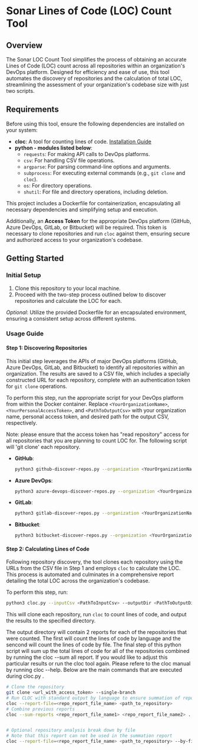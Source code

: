 # Sonar Lines of Code (LOC) Count Tool

## Overview

The Sonar LOC Count Tool simplifies the process of obtaining an accurate Lines of Code (LOC) count across all repositories within an organization's DevOps platform. Designed for efficiency and ease of use, this tool automates the discovery of repositories and the calculation of total LOC, streamlining the assessment of your organization's codebase size with just two scripts.

## Requirements

Before using this tool, ensure the following dependencies are installed on your system:

- **cloc**: A tool for counting lines of code. [Installation Guide](https://github.com/AlDanial/cloc)
- **python - modules listed below**:
  - `requests`: For making API calls to DevOps platforms.
  - `csv`: For handling CSV file operations.
  - `argparse`: For parsing command-line options and arguments.
  - `subprocess`: For executing external commands (e.g., `git clone` and `cloc`).
  - `os`: For directory operations.
  - `shutil`: For file and directory operations, including deletion.

This project includes a Dockerfile for containerization, encapsulating all necessary dependencies and simplifying setup and execution.

Additionally, an **Access Token** for the appropriate DevOps platform (GitHub, Azure DevOps, GitLab, or Bitbucket) will be required. This token is necessary to clone repositories and run `cloc` against them, ensuring secure and authorized access to your organization's codebase.

## Getting Started

### Initial Setup

1. Clone this repository to your local machine.
2. Proceed with the two-step process outlined below to discover repositories and calculate the LOC for each.

*Optional*: Utilize the provided Dockerfile for an encapsulated environment, ensuring a consistent setup across different systems.

### Usage Guide

#### Step 1: Discovering Repositories

This initial step leverages the APIs of major DevOps platforms (GitHub, Azure DevOps, GitLab, and Bitbucket) to identify all repositories within an organization. The results are saved to a CSV file, which includes a specially constructed URL for each repository, complete with an authentication token for `git clone` operations.

To perform this step, run the appropriate script for your DevOps platform from within the Docker container. Replace `<YourOrganizationName>`, `<YourPersonalAccessToken>`, and `<PathToOutputCsv>` with your organization name, personal access token, and desired path for the output CSV, respectively.

Note: please ensure that the access token has "read repository" access for all repositories that you are planning to count LOC for. The following script will 'git clone' each repository.

- **GitHub**:
    ```sh
    python3 github-discover-repos.py --organization <YourOrganizationName> --connectionToken <YourPersonalAccessToken> --outputCsv <PathToOutputCsv>
    ```
- **Azure DevOps**:
    ```sh
    python3 azure-devops-discover-repos.py --organization <YourOrganizationName> --connectionToken <YourPersonalAccessToken> --outputCsv <PathToOutputCsv>
    ```
- **GitLab**:
    ```sh
    python3 gitlab-discover-repos.py --organization <YourOrganizationName> --connectionToken <YourPersonalAccessToken> --outputCsv <PathToOutputCsv>
    ```
- **Bitbucket**:
    ```sh
    python3 bitbucket-discover-repos.py --organization <YourOrganizationName> --connectionToken <YourPersonalAccessToken> --outputCsv <PathToOutputCsv>
    ```

#### Step 2: Calculating Lines of Code

Following repository discovery, the tool clones each repository using the URLs from the CSV file in Step 1 and employs `cloc` to calculate the LOC. This process is automated and culminates in a comprehensive report detailing the total LOC across the organization's codebase.

To perform this step, run:

```sh
python3 cloc.py --inputCsv <PathToInputCsv> --outputDir <PathToOutputDirectory>
```

This will clone each repository, run `cloc` to count lines of code, and output the results to the specified directory.

The output directory will contain 2 reports for each of the repositories that were counted. The first will count the lines of code by language and the sencond will count the lines of code by file. The final step of this python script will sum up the total lines of code for all of the repositories combined by running the cloc --sum all report. If you would like to adjust this particular results or run the cloc tool again. Please refere to the cloc manual by running cloc --help. Below are the main commands that are executed during cloc.py .

```sh
# Clone the repository
git clone <url_with_access_token> --single-branch
# Run CLOC with standard output by language to ensure summation of reports work
cloc --report-file=<repo_report_file_name> <path_to_repository>
# Combine previous reports
cloc --sum-reports <repo_report_file_name1> <repo_report_file_name2> ...


# Optional repository analysis break down by file
# Note that this report can not be used in the summation report
cloc --report-file=<repo_report_file_name> <path_to_repository> --by-file
```
